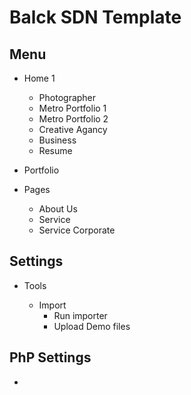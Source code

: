 # Balck SDN Template

## Menu
- Home 1

  - Photographer
  - Metro Portfolio 1
  - Metro Portfolio 2
  - Creative Agancy
  - Business
  - Resume
  
- Portfolio

- Pages

  - About Us
  - Service
  - Service Corporate
  

## Settings
- Tools

  - Import
      - Run importer
      - Upload Demo files
      
## PhP Settings
- 

